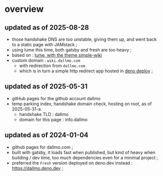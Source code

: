 # overview

## updated as of 2025-08-28
- those handshake DNS are too unstable, giving them up, and went back to a static page with JAMstack ;
- using lume this time, both gatsby and fresh are too heavy ; 
- based on : [lume, with the theme simple-wiki][link-01]
- custom domain : `wiki.dallmo.com`
  - with redirection from `dallmo.com`
  - which is in turn a simple http redirect app hosted in [deno deploy][link-02] ; 

## updated as of 2025-05-31
- gitHub pages for the github account dallmo
- temp parking index, handshake domain check, hosting on root, as of 2025-05-31-a.
  - handshake TLD : dallmo
  - domain for this page : info.dallmo

## updated as of 2024-01-04
- github pages for dallmo.com ; 
- built with gatsby, it loads fast when published, but kind of heavy when building / dev time, too much dependencies even for a minimal project ; 
- preferred the `Fresh` version deployed on deno.dev instead : https://dallmo.deno.dev ;


[link-01]: https://lume.land/theme/simple-wiki/
[link-02]: https://deno.dev
